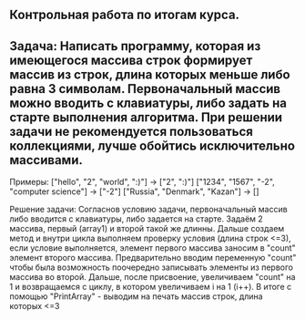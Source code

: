 ## Контрольная работа по итогам курса.

## Задача: Написать программу, которая из имеющегося массива строк формирует массив из строк, длина которых меньше либо равна 3 символам. Первоначальный массив можно вводить с клавиатуры, либо задать на старте выполнения алгоритма. При решении задачи не рекомендуется пользоваться коллекциями, лучше обойтись исключительно массивами.

Примеры:
["hello", "2", "world", ":)"] -> ["2", ":)"]
["1234", "1567", "-2", "computer science"] -> ["-2"]
["Russia", "Denmark", "Kazan"] -> []

Решение задачи:
Согласнов условию задачи, первоначальный массив либо вводится с клавиатуры, либо задается на старте.
Задаём 2 массива, первый (array1) и второй такой же длинны. Дальше создаем метод и внутри цикла выполняем проверку условия (длина строк <=3), если условие выполняется, элемент первого массива заносим в "count" элемент второго массива. Предварительно вводим переменную "count" чтобы была возможность поочередно записывать элементы из первого массива во второй. Дальше, после присвоение, увеличиваем "count" на 1 и возвращаемся с циклу, в котором увеличиваем i на 1 (i++). 
В итоге с помощью "PrintArray" - выводим на печать массив строк, длина которых <=3 